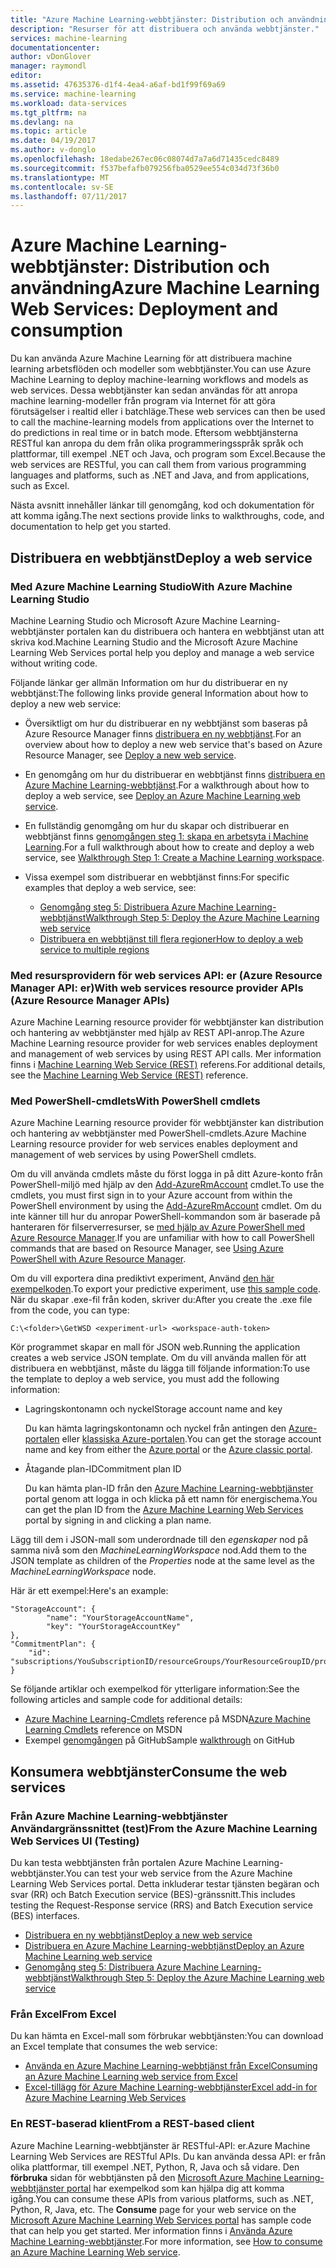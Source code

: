 ```yaml
---
title: "Azure Machine Learning-webbtjänster: Distribution och användning | Microsoft Docs"
description: "Resurser för att distribuera och använda webbtjänster."
services: machine-learning
documentationcenter: 
author: vDonGlover
manager: raymondl
editor: 
ms.assetid: 47635376-d1f4-4ea4-a6af-bd1f99f69a69
ms.service: machine-learning
ms.workload: data-services
ms.tgt_pltfrm: na
ms.devlang: na
ms.topic: article
ms.date: 04/19/2017
ms.author: v-donglo
ms.openlocfilehash: 18edabe267ec06c08074d7a7a6d71435cedc8489
ms.sourcegitcommit: f537befafb079256fba0529ee554c034d73f36b0
ms.translationtype: MT
ms.contentlocale: sv-SE
ms.lasthandoff: 07/11/2017
---
```

# <a name="azure-machine-learning-web-services-deployment-and-consumption"></a><span data-ttu-id="6ca72-103">Azure Machine Learning-webbtjänster: Distribution och användning</span><span class="sxs-lookup"><span data-stu-id="6ca72-103">Azure Machine Learning Web Services: Deployment and consumption</span></span>
<span data-ttu-id="6ca72-104">Du kan använda Azure Machine Learning för att distribuera machine learning arbetsflöden och modeller som webbtjänster.</span><span class="sxs-lookup"><span data-stu-id="6ca72-104">You can use Azure Machine Learning to deploy machine-learning workflows and models as web services.</span></span> <span data-ttu-id="6ca72-105">Dessa webbtjänster kan sedan användas för att anropa machine learning-modeller från program via Internet för att göra förutsägelser i realtid eller i batchläge.</span><span class="sxs-lookup"><span data-stu-id="6ca72-105">These web services can then be used to call the machine-learning models from applications over the Internet to do predictions in real time or in batch mode.</span></span> <span data-ttu-id="6ca72-106">Eftersom webbtjänsterna RESTful kan anropa du dem från olika programmeringsspråk språk och plattformar, till exempel .NET och Java, och program som Excel.</span><span class="sxs-lookup"><span data-stu-id="6ca72-106">Because the web services are RESTful, you can call them from various programming languages and platforms, such as .NET and Java, and from applications, such as Excel.</span></span>

<span data-ttu-id="6ca72-107">Nästa avsnitt innehåller länkar till genomgång, kod och dokumentation för att komma igång.</span><span class="sxs-lookup"><span data-stu-id="6ca72-107">The next sections provide links to walkthroughs, code, and documentation to help get you started.</span></span>

## <a name="deploy-a-web-service"></a><span data-ttu-id="6ca72-108">Distribuera en webbtjänst</span><span class="sxs-lookup"><span data-stu-id="6ca72-108">Deploy a web service</span></span>
### <a name="with-azure-machine-learning-studio"></a><span data-ttu-id="6ca72-109">Med Azure Machine Learning Studio</span><span class="sxs-lookup"><span data-stu-id="6ca72-109">With Azure Machine Learning Studio</span></span>
<span data-ttu-id="6ca72-110">Machine Learning Studio och Microsoft Azure Machine Learning-webbtjänster portalen kan du distribuera och hantera en webbtjänst utan att skriva kod.</span><span class="sxs-lookup"><span data-stu-id="6ca72-110">Machine Learning Studio and the Microsoft Azure Machine Learning Web Services portal help you deploy and manage a web service without writing code.</span></span>

<span data-ttu-id="6ca72-111">Följande länkar ger allmän Information om hur du distribuerar en ny webbtjänst:</span><span class="sxs-lookup"><span data-stu-id="6ca72-111">The following links provide general Information about how to deploy a new web service:</span></span>

* <span data-ttu-id="6ca72-112">Översiktligt om hur du distribuerar en ny webbtjänst som baseras på Azure Resource Manager finns [distribuera en ny webbtjänst](machine-learning-webservice-deploy-a-web-service.md).</span><span class="sxs-lookup"><span data-stu-id="6ca72-112">For an overview about how to deploy a new web service that's based on Azure Resource Manager, see [Deploy a new web service](machine-learning-webservice-deploy-a-web-service.md).</span></span>
* <span data-ttu-id="6ca72-113">En genomgång om hur du distribuerar en webbtjänst finns [distribuera en Azure Machine Learning-webbtjänst](machine-learning-publish-a-machine-learning-web-service.md).</span><span class="sxs-lookup"><span data-stu-id="6ca72-113">For a walkthrough about how to deploy a web service, see [Deploy an Azure Machine Learning web service](machine-learning-publish-a-machine-learning-web-service.md).</span></span>
* <span data-ttu-id="6ca72-114">En fullständig genomgång om hur du skapar och distribuerar en webbtjänst finns [genomgången steg 1: skapa en arbetsyta i Machine Learning](machine-learning-walkthrough-1-create-ml-workspace.md).</span><span class="sxs-lookup"><span data-stu-id="6ca72-114">For a full walkthrough about how to create and deploy a web service, see [Walkthrough Step 1: Create a Machine Learning workspace](machine-learning-walkthrough-1-create-ml-workspace.md).</span></span>
* <span data-ttu-id="6ca72-115">Vissa exempel som distribuerar en webbtjänst finns:</span><span class="sxs-lookup"><span data-stu-id="6ca72-115">For specific examples that deploy a web service, see:</span></span>

  * [<span data-ttu-id="6ca72-116">Genomgång steg 5: Distribuera Azure Machine Learning-webbtjänst</span><span class="sxs-lookup"><span data-stu-id="6ca72-116">Walkthrough Step 5: Deploy the Azure Machine Learning web service</span></span>](machine-learning-walkthrough-5-publish-web-service.md)
  * [<span data-ttu-id="6ca72-117">Distribuera en webbtjänst till flera regioner</span><span class="sxs-lookup"><span data-stu-id="6ca72-117">How to deploy a web service to multiple regions</span></span>](machine-learning-how-to-deploy-to-multiple-regions.md)

### <a name="with-web-services-resource-provider-apis-azure-resource-manager-apis"></a><span data-ttu-id="6ca72-118">Med resursprovidern för web services API: er (Azure Resource Manager API: er)</span><span class="sxs-lookup"><span data-stu-id="6ca72-118">With web services resource provider APIs (Azure Resource Manager APIs)</span></span>
<span data-ttu-id="6ca72-119">Azure Machine Learning resource provider för webbtjänster kan distribution och hantering av webbtjänster med hjälp av REST API-anrop.</span><span class="sxs-lookup"><span data-stu-id="6ca72-119">The Azure Machine Learning resource provider for web services enables deployment and management of web services by using REST API calls.</span></span> <span data-ttu-id="6ca72-120">Mer information finns i [Machine Learning Web Service (REST)](/rest/api/machinelearning/index) referens.</span><span class="sxs-lookup"><span data-stu-id="6ca72-120">For additional details, see the [Machine Learning Web Service (REST)](/rest/api/machinelearning/index) reference.</span></span>

<!-- [Machine Learning Web Service (REST)](https://msdn.microsoft.com/library/azure/mt767538.aspx) reference. -->


### <a name="with-powershell-cmdlets"></a><span data-ttu-id="6ca72-121">Med PowerShell-cmdlets</span><span class="sxs-lookup"><span data-stu-id="6ca72-121">With PowerShell cmdlets</span></span>
<span data-ttu-id="6ca72-122">Azure Machine Learning resource provider för webbtjänster kan distribution och hantering av webbtjänster med PowerShell-cmdlets.</span><span class="sxs-lookup"><span data-stu-id="6ca72-122">Azure Machine Learning resource provider for web services enables deployment and management of web services by using PowerShell cmdlets.</span></span>

<span data-ttu-id="6ca72-123">Om du vill använda cmdlets måste du först logga in på ditt Azure-konto från PowerShell-miljö med hjälp av den [Add-AzureRmAccount](https://msdn.microsoft.com/library/mt619267.aspx) cmdlet.</span><span class="sxs-lookup"><span data-stu-id="6ca72-123">To use the cmdlets, you must first sign in to your Azure account from within the PowerShell environment by using the [Add-AzureRmAccount](https://msdn.microsoft.com/library/mt619267.aspx) cmdlet.</span></span> <span data-ttu-id="6ca72-124">Om du inte känner till hur du anropar PowerShell-kommandon som är baserade på hanteraren för filserverresurser, se [med hjälp av Azure PowerShell med Azure Resource Manager](../azure-resource-manager/powershell-azure-resource-manager.md#log-in-to-your-azure-account).</span><span class="sxs-lookup"><span data-stu-id="6ca72-124">If you are unfamiliar with how to call PowerShell commands that are based on Resource Manager, see [Using Azure PowerShell with Azure Resource Manager](../azure-resource-manager/powershell-azure-resource-manager.md#log-in-to-your-azure-account).</span></span>

<span data-ttu-id="6ca72-125">Om du vill exportera dina prediktivt experiment, Använd [den här exempelkoden](https://github.com/ritwik20/AzureML-WebServices).</span><span class="sxs-lookup"><span data-stu-id="6ca72-125">To export your predictive experiment, use [this sample code](https://github.com/ritwik20/AzureML-WebServices).</span></span> <span data-ttu-id="6ca72-126">När du skapar .exe-fil från koden, skriver du:</span><span class="sxs-lookup"><span data-stu-id="6ca72-126">After you create the .exe file from the code, you can type:</span></span>

    C:\<folder>\GetWSD <experiment-url> <workspace-auth-token>

<span data-ttu-id="6ca72-127">Kör programmet skapar en mall för JSON web.</span><span class="sxs-lookup"><span data-stu-id="6ca72-127">Running the application creates a web service JSON template.</span></span> <span data-ttu-id="6ca72-128">Om du vill använda mallen för att distribuera en webbtjänst, måste du lägga till följande information:</span><span class="sxs-lookup"><span data-stu-id="6ca72-128">To use the template to deploy a web service, you must add the following information:</span></span>

* <span data-ttu-id="6ca72-129">Lagringskontonamn och nyckel</span><span class="sxs-lookup"><span data-stu-id="6ca72-129">Storage account name and key</span></span>

    <span data-ttu-id="6ca72-130">Du kan hämta lagringskontonamn och nyckel från antingen den [Azure-portalen](https://portal.azure.com/) eller [klassiska Azure-portalen](http://manage.windowsazure.com/).</span><span class="sxs-lookup"><span data-stu-id="6ca72-130">You can get the storage account name and key from either the [Azure portal](https://portal.azure.com/) or the [Azure classic portal](http://manage.windowsazure.com/).</span></span>
* <span data-ttu-id="6ca72-131">Åtagande plan-ID</span><span class="sxs-lookup"><span data-stu-id="6ca72-131">Commitment plan ID</span></span>

    <span data-ttu-id="6ca72-132">Du kan hämta plan-ID från den [Azure Machine Learning-webbtjänster](https://services.azureml.net) portal genom att logga in och klicka på ett namn för energischema.</span><span class="sxs-lookup"><span data-stu-id="6ca72-132">You can get the plan ID from the [Azure Machine Learning Web Services](https://services.azureml.net) portal by signing in and clicking a plan name.</span></span>

<span data-ttu-id="6ca72-133">Lägg till dem i JSON-mall som underordnade till den *egenskaper* nod på samma nivå som den *MachineLearningWorkspace* nod.</span><span class="sxs-lookup"><span data-stu-id="6ca72-133">Add them to the JSON template as children of the *Properties* node at the same level as the *MachineLearningWorkspace* node.</span></span>

<span data-ttu-id="6ca72-134">Här är ett exempel:</span><span class="sxs-lookup"><span data-stu-id="6ca72-134">Here's an example:</span></span>

    "StorageAccount": {
            "name": "YourStorageAccountName",
            "key": "YourStorageAccountKey"
    },
    "CommitmentPlan": {
        "id": "subscriptions/YouSubscriptionID/resourceGroups/YourResourceGroupID/providers/Microsoft.MachineLearning/commitmentPlans/YourPlanName"
    }

<span data-ttu-id="6ca72-135">Se följande artiklar och exempelkod för ytterligare information:</span><span class="sxs-lookup"><span data-stu-id="6ca72-135">See the following articles and sample code for additional details:</span></span>

* <span data-ttu-id="6ca72-136">[Azure Machine Learning-Cmdlets](https://msdn.microsoft.com/library/azure/mt767952.aspx) reference på MSDN</span><span class="sxs-lookup"><span data-stu-id="6ca72-136">[Azure Machine Learning Cmdlets](https://msdn.microsoft.com/library/azure/mt767952.aspx) reference on MSDN</span></span>
* <span data-ttu-id="6ca72-137">Exempel [genomgången](https://github.com/raymondlaghaeian/azureml-webservices-arm-powershell/blob/master/sample-commands.txt) på GitHub</span><span class="sxs-lookup"><span data-stu-id="6ca72-137">Sample [walkthrough](https://github.com/raymondlaghaeian/azureml-webservices-arm-powershell/blob/master/sample-commands.txt) on GitHub</span></span>

## <a name="consume-the-web-services"></a><span data-ttu-id="6ca72-138">Konsumera webbtjänster</span><span class="sxs-lookup"><span data-stu-id="6ca72-138">Consume the web services</span></span>
### <a name="from-the-azure-machine-learning-web-services-ui-testing"></a><span data-ttu-id="6ca72-139">Från Azure Machine Learning-webbtjänster Användargränssnittet (test)</span><span class="sxs-lookup"><span data-stu-id="6ca72-139">From the Azure Machine Learning Web Services UI (Testing)</span></span>
<span data-ttu-id="6ca72-140">Du kan testa webbtjänsten från portalen Azure Machine Learning-webbtjänster.</span><span class="sxs-lookup"><span data-stu-id="6ca72-140">You can test your web service from the Azure Machine Learning Web Services portal.</span></span> <span data-ttu-id="6ca72-141">Detta inkluderar testar tjänsten begäran och svar (RR) och Batch Execution service (BES)-gränssnitt.</span><span class="sxs-lookup"><span data-stu-id="6ca72-141">This includes testing the Request-Response service (RRS) and Batch Execution service (BES) interfaces.</span></span>

* [<span data-ttu-id="6ca72-142">Distribuera en ny webbtjänst</span><span class="sxs-lookup"><span data-stu-id="6ca72-142">Deploy a new web service</span></span>](machine-learning-webservice-deploy-a-web-service.md)
* [<span data-ttu-id="6ca72-143">Distribuera en Azure Machine Learning-webbtjänst</span><span class="sxs-lookup"><span data-stu-id="6ca72-143">Deploy an Azure Machine Learning web service</span></span>](machine-learning-publish-a-machine-learning-web-service.md)
* [<span data-ttu-id="6ca72-144">Genomgång steg 5: Distribuera Azure Machine Learning-webbtjänst</span><span class="sxs-lookup"><span data-stu-id="6ca72-144">Walkthrough Step 5: Deploy the Azure Machine Learning web service</span></span>](machine-learning-walkthrough-5-publish-web-service.md)

### <a name="from-excel"></a><span data-ttu-id="6ca72-145">Från Excel</span><span class="sxs-lookup"><span data-stu-id="6ca72-145">From Excel</span></span>
<span data-ttu-id="6ca72-146">Du kan hämta en Excel-mall som förbrukar webbtjänsten:</span><span class="sxs-lookup"><span data-stu-id="6ca72-146">You can download an Excel template that consumes the web service:</span></span>

* [<span data-ttu-id="6ca72-147">Använda en Azure Machine Learning-webbtjänst från Excel</span><span class="sxs-lookup"><span data-stu-id="6ca72-147">Consuming an Azure Machine Learning web service from Excel</span></span>](machine-learning-consuming-from-excel.md)
* [<span data-ttu-id="6ca72-148">Excel-tillägg för Azure Machine Learning-webbtjänster</span><span class="sxs-lookup"><span data-stu-id="6ca72-148">Excel add-in for Azure Machine Learning Web Services</span></span>](machine-learning-excel-add-in-for-web-services.md)

### <a name="from-a-rest-based-client"></a><span data-ttu-id="6ca72-149">En REST-baserad klient</span><span class="sxs-lookup"><span data-stu-id="6ca72-149">From a REST-based client</span></span>
<span data-ttu-id="6ca72-150">Azure Machine Learning-webbtjänster är RESTful-API: er.</span><span class="sxs-lookup"><span data-stu-id="6ca72-150">Azure Machine Learning Web Services are RESTful APIs.</span></span> <span data-ttu-id="6ca72-151">Du kan använda dessa API: er från olika plattformar, till exempel .NET, Python, R, Java och så vidare. Den **förbruka** sidan för webbtjänsten på den [Microsoft Azure Machine Learning-webbtjänster portal](https://services.azureml.net) har exempelkod som kan hjälpa dig att komma igång.</span><span class="sxs-lookup"><span data-stu-id="6ca72-151">You can consume these APIs from various platforms, such as .NET, Python, R, Java, etc. The **Consume** page for your web service on the [Microsoft Azure Machine Learning Web Services portal](https://services.azureml.net) has sample code that can help you get started.</span></span> <span data-ttu-id="6ca72-152">Mer information finns i [Använda Azure Machine Learning-webbtjänster](machine-learning-consume-web-services.md).</span><span class="sxs-lookup"><span data-stu-id="6ca72-152">For more information, see [How to consume an Azure Machine Learning Web service](machine-learning-consume-web-services.md).</span></span>
